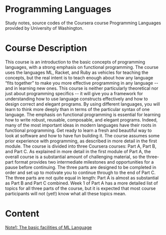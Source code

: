 # Programming Languages
Study notes, source codes of the Coursera course Programming Languages provided by University of Washington.

# Course Description
This course is an introduction to the basic concepts of programming languages, with a strong emphasis on functional programming. The course uses the languages ML, Racket, and Ruby as vehicles for teaching the concepts, but the real intent is to teach enough about how any language “fits together” to make you more effective programming in any language -- and in learning new ones. This course is neither particularly theoretical nor just about programming specifics -- it will give you a framework for understanding how to use language constructs effectively and how to design correct and elegant programs. By using different languages, you will learn to think more deeply than in terms of the particular syntax of one language. The emphasis on functional programming is essential for learning how to write robust, reusable, composable, and elegant programs. Indeed, many of the most important ideas in modern languages have their roots in functional programming. Get ready to learn a fresh and beautiful way to look at software and how to have fun building it. The course assumes some prior experience with programming, as described in more detail in the first module. The course is divided into three Coursera courses: Part A, Part B, and Part C. As explained in more detail in the first module of Part A, the overall course is a substantial amount of challenging material, so the three-part format provides two intermediate milestones and opportunities for a pause before continuing. The three parts are designed to be completed in order and set up to motivate you to continue through to the end of Part C. The three parts are not quite equal in length: Part A is almost as substantial as Part B and Part C combined. Week 1 of Part A has a more detailed list of topics for all three parts of the course, but it is expected that most course participants will not (yet!) know what all these topics mean.

# Content
[Note1: The basic facilities of ML Language](https://github.com/sulxxy/Coursera_Course_Programming_Language/wiki/Note1:-Basic-facilities-of-ML-language)
